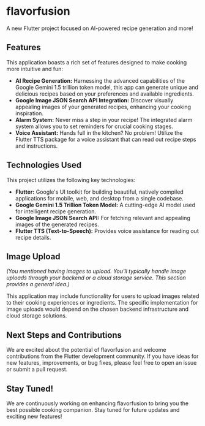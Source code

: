 # flavorfusion

A new Flutter project focused on AI-powered recipe generation and more!

## Features

This application boasts a rich set of features designed to make cooking more intuitive and fun:

* **AI Recipe Generation:** Harnessing the advanced capabilities of the Google Gemini 1.5 trillion token model, this app can generate unique and delicious recipes based on your preferences and available ingredients.
* **Google Image JSON Search API Integration:** Discover visually appealing images of your generated recipes, enhancing your cooking inspiration.
* **Alarm System:** Never miss a step in your recipe! The integrated alarm system allows you to set reminders for crucial cooking stages.
* **Voice Assistant:** Hands full in the kitchen? No problem! Utilize the Flutter TTS package for a voice assistant that can read out recipe steps and instructions.

## Technologies Used

This project utilizes the following key technologies:

* **Flutter:** Google's UI toolkit for building beautiful, natively compiled applications for mobile, web, and desktop from a single codebase.
* **Google Gemini 1.5 Trillion Token Model:** A cutting-edge AI model used for intelligent recipe generation.
* **Google Image JSON Search API:** For fetching relevant and appealing images of the generated recipes.
* **Flutter TTS (Text-to-Speech):** Provides voice assistance for reading out recipe details.

## Image Upload

*(You mentioned having images to upload. You'll typically handle image uploads through your backend or a cloud storage service. This section provides a general idea.)*

This application may include functionality for users to upload images related to their cooking experiences or ingredients. The specific implementation for image uploads would depend on the chosen backend infrastructure and cloud storage solutions.

## Next Steps and Contributions

We are excited about the potential of flavorfusion and welcome contributions from the Flutter development community. If you have ideas for new features, improvements, or bug fixes, please feel free to open an issue or submit a pull request.

## Stay Tuned!

We are continuously working on enhancing flavorfusion to bring you the best possible cooking companion. Stay tuned for future updates and exciting new features!

